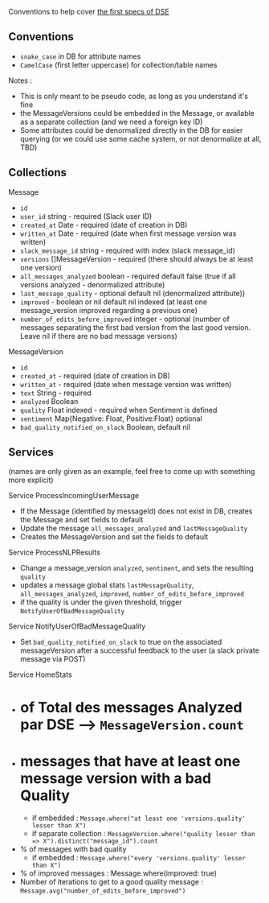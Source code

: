 Conventions to help cover [the first specs of DSE](https://docs.google.com/document/d/112-mwqZoNb4LwTcbWvWABWeHBDoTQNaxXvmqwGDbMUU/edit#)

## Conventions

- `snake_case` in DB for attribute names
- `CamelCase` (first letter uppercase) for collection/table names

Notes :
- This is only meant to be pseudo code, as long as you understand it's fine
- the MessageVersions could be embedded in the Message, or available as a separate collection (and we need a foreign key ID)
- Some attributes could be denormalized directly in the DB for easier querying (or we could use some cache system, or not denormalize at all, TBD)

## Collections

Message
- `id`
- `user_id` string - required (Slack user ID)
- `created_at` Date - required (date of creation in DB)
- `written_at` Date - required (date when first message version was written)
- `slack_message_id` string - required with index (slack message_id)
- `versions` []MessageVersion - required (there should always be at least one version)
- `all_messages_analyzed` boolean - required default false (true if all versions analyzed - denormalized attribute)
- `last_message_quality` - optional default nil (denormalized attribute))
- `improved` - boolean or nil default nil indexed (at least one message_version improved regarding a previous one)
- `number_of_edits_before_improved` integer - optional (number of messages separating the first bad version from the last good version. Leave nil if there are no bad message versions)

MessageVersion
- `id`
- `created_at` - required (date of creation in DB)
- `written_at` - required (date when message version was written)
- `text` String - required
- `analyzed` Boolean
- `quality` Float indexed - required when Sentiment is defined
- `sentiment` Map{Negative: Float, Positive:Float} optional
- `bad_quality_notified_on_slack` Boolean, default nil

## Services

(names are only given as an example, feel free to come up with something more explicit)

Service ProcessIncomingUserMessage
- If the Message (identified by messageId) does not exist in DB, creates the Message and set fields to default
- Update the message `all_messages_analyzed` and `lastMessageQuality`
- Creates the MessageVersion and set the fields to default

Service ProcessNLPResults
- Change a message_version `analyzed`, `sentiment`, and sets the resulting `quality`
- updates a message global stats `lastMessageQuality`, `all_messages_analyzed`, `improved`, `number_of_edits_before_improved`
- if the quality is under the given threshold, trigger `NotifyUserOfBadMessageQuality`

Service NotifyUserOfBadMessageQuality
- Set `bad_quality_notified_on_slack` to true on the associated messageVersion after a successful feedback to the user (a slack private message via POST)

Service HomeStats
- # of Total des messages Analyzed par DSE --> `MessageVersion.count`
- # messages that have at least one message version with a bad Quality
  - if embedded : `Message.where("at least one 'versions.quality' lesser than X")`
  - if separate collection : `MessageVersion.where("quality lesser than => X").distinct("message_id").count`
- % of messages with bad quality
  - if embedded : `Message.where("every 'versions.quality' lesser than X")`
- % of improved messages : Message.where(improved: true)
- Number of iterations to get to a good quality message : `Message.avg("number_of_edits_before_improved")`

